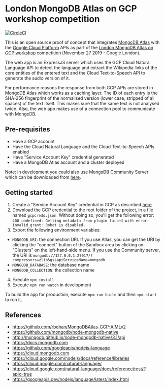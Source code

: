 # London MongoDB Atlas on GCP workshop competition

[![CircleCI](https://circleci.com/gh/simonespa/mongodb-gcp-competition.svg?style=svg)](https://circleci.com/gh/simonespa/mongodb-gcp-competition)

This is an open source proof of concept that integrates [MongoDB Atlas](https://www.mongodb.com/cloud/atlas) with the [Google Cloud Platform](https://cloud.google.com/) APIs as part of the [London MongoDB Atlas on GCP workshop](https://mdbgcp.splashthat.com) competition (November 27 2019 - Google London).

The web app is an ExpressJS server which uses the GCP Cloud Natural Language API to detect the language and extract the Wikipedia links of the core entities of the entered text and the Cloud Text-to-Speech API to generate the audio version of it.

For performance reasons the response from both GCP APIs are stored in MongoDB Atlas which works as a caching layer. The ID of each entry is the SHA-256 fingerprint of the normalised version (lower case, stripped of all spaces) of the text itself. This makes sure that the same text is not analysed twice. Also, the web app makes use of a connection pool to communicate with MongoDB.

## Pre-requisites

- Have a GCP account
- Have the Cloud Natural Language and the Cloud Text-to-Speech APIs enabled
- Have "Service Account Key" credential generated
- Have a MongoDB Atlas account and a cluster deployed

Note: in development you could also use MongoDB Community Server which can be downloaded from [here](https://www.mongodb.com/download-center/community).

## Getting started

1. Create a "Service Account Key" credential in GCP as described [here](https://github.com/rbohan/MongoDBAtlas-GCP-AIMLv2/blob/master/Guides/GCPProjectAndVisionSetup.md)
2. Download the GCP credential to the root folder of the project, in a file named `gcpcreds.json`. Without doing so, you'll get the following error: `400 undefined: Getting metadata from plugin failed with error: invalid_grant: Robot is disabled.`
3. Export the following environment variables:

- `MONGODB_URI`: the connection URI. If you use Atlas, you can get the URI by clicking the "connect" button of the Sandbox area by clicking on "Clusters" on the left-hand-side menu. If you use the Community server, the URI is `mongodb://127.0.0.1:27017/?compressors=zlib&gssapiServiceName=mongodb`
- `MONGODB_DATABASE`: the database name
- `MONGODB_COLLECTION`: the collection name

4. Execute `npm install`
5. Execute `npm run watch` in development

To build the app for production, execute `npm run build` and then `npm start` to run it.

## References

- https://github.com/rbohan/MongoDBAtlas-GCP-AIMLv2
- https://github.com/mongodb/node-mongodb-native
- http://mongodb.github.io/node-mongodb-native/3.1/api
- https://docs.mongodb.com
- https://github.com/googleapis/nodejs-language
- https://cloud.mongodb.com
- https://cloud.google.com/nodejs/docs/reference/libraries
- https://cloud.google.com/natural-language/
- https://cloud.google.com/natural-language/docs/reference/rest/?apix=true
- https://googleapis.dev/nodejs/language/latest/index.html
